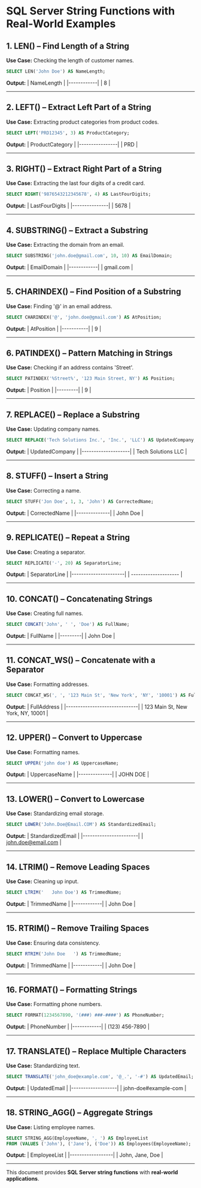 # SQL Server String Functions with Real-World Examples

## 1. LEN() – Find Length of a String
**Use Case:** Checking the length of customer names.

```sql
SELECT LEN('John Doe') AS NameLength;
```

**Output:**
| NameLength |
|------------|
| 8          |

---

## 2. LEFT() – Extract Left Part of a String
**Use Case:** Extracting product categories from product codes.

```sql
SELECT LEFT('PRD12345', 3) AS ProductCategory;
```

**Output:**
| ProductCategory |
|----------------|
| PRD            |

---

## 3. RIGHT() – Extract Right Part of a String
**Use Case:** Extracting the last four digits of a credit card.

```sql
SELECT RIGHT('9876543212345678', 4) AS LastFourDigits;
```

**Output:**
| LastFourDigits |
|---------------|
| 5678          |

---

## 4. SUBSTRING() – Extract a Substring
**Use Case:** Extracting the domain from an email.

```sql
SELECT SUBSTRING('john.doe@gmail.com', 10, 10) AS EmailDomain;
```

**Output:**
| EmailDomain |
|------------|
| gmail.com  |

---

## 5. CHARINDEX() – Find Position of a Substring
**Use Case:** Finding '@' in an email address.

```sql
SELECT CHARINDEX('@', 'john.doe@gmail.com') AS AtPosition;
```

**Output:**
| AtPosition |
|-----------|
| 9         |

---

## 6. PATINDEX() – Pattern Matching in Strings
**Use Case:** Checking if an address contains 'Street'.

```sql
SELECT PATINDEX('%Street%', '123 Main Street, NY') AS Position;
```

**Output:**
| Position |
|---------|
| 9       |

---

## 7. REPLACE() – Replace a Substring
**Use Case:** Updating company names.

```sql
SELECT REPLACE('Tech Solutions Inc.', 'Inc.', 'LLC') AS UpdatedCompany;
```

**Output:**
| UpdatedCompany      |
|--------------------|
| Tech Solutions LLC |

---

## 8. STUFF() – Insert a String
**Use Case:** Correcting a name.

```sql
SELECT STUFF('Jon Doe', 1, 3, 'John') AS CorrectedName;
```

**Output:**
| CorrectedName |
|--------------|
| John Doe     |

---

## 9. REPLICATE() – Repeat a String
**Use Case:** Creating a separator.

```sql
SELECT REPLICATE('-', 20) AS SeparatorLine;
```

**Output:**
| SeparatorLine        |
|----------------------|
| -------------------- |

---

## 10. CONCAT() – Concatenating Strings
**Use Case:** Creating full names.

```sql
SELECT CONCAT('John', ' ', 'Doe') AS FullName;
```

**Output:**
| FullName |
|---------|
| John Doe |

---

## 11. CONCAT_WS() – Concatenate with a Separator
**Use Case:** Formatting addresses.

```sql
SELECT CONCAT_WS(', ', '123 Main St', 'New York', 'NY', '10001') AS FullAddress;
```

**Output:**
| FullAddress                  |
|------------------------------|
| 123 Main St, New York, NY, 10001 |

---

## 12. UPPER() – Convert to Uppercase
**Use Case:** Formatting names.

```sql
SELECT UPPER('john doe') AS UppercaseName;
```

**Output:**
| UppercaseName |
|--------------|
| JOHN DOE     |

---

## 13. LOWER() – Convert to Lowercase
**Use Case:** Standardizing email storage.

```sql
SELECT LOWER('John.Doe@Email.COM') AS StandardizedEmail;
```

**Output:**
| StandardizedEmail      |
|-----------------------|
| john.doe@email.com |

---

## 14. LTRIM() – Remove Leading Spaces
**Use Case:** Cleaning up input.

```sql
SELECT LTRIM('   John Doe') AS TrimmedName;
```

**Output:**
| TrimmedName |
|------------|
| John Doe   |

---

## 15. RTRIM() – Remove Trailing Spaces
**Use Case:** Ensuring data consistency.

```sql
SELECT RTRIM('John Doe   ') AS TrimmedName;
```

**Output:**
| TrimmedName |
|------------|
| John Doe   |

---

## 16. FORMAT() – Formatting Strings
**Use Case:** Formatting phone numbers.

```sql
SELECT FORMAT(1234567890, '(###) ###-####') AS PhoneNumber;
```

**Output:**
| PhoneNumber |
|------------|
| (123) 456-7890 |

---

## 17. TRANSLATE() – Replace Multiple Characters
**Use Case:** Standardizing text.

```sql
SELECT TRANSLATE('john_doe@example.com', '@_.', '-#') AS UpdatedEmail;
```

**Output:**
| UpdatedEmail       |
|-------------------|
| john-doe#example-com |

---

## 18. STRING_AGG() – Aggregate Strings
**Use Case:** Listing employee names.

```sql
SELECT STRING_AGG(EmployeeName, ', ') AS EmployeeList 
FROM (VALUES ('John'), ('Jane'), ('Doe')) AS Employees(EmployeeName);
```

**Output:**
| EmployeeList      |
|------------------|
| John, Jane, Doe |

---

This document provides **SQL Server string functions** with **real-world applications**.
